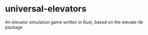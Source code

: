 # universal-elevators
An elevator simulation game written in Rust, based on the elevate-lib package
